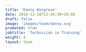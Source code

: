 ```yaml
---
title: 'Danny Wingrove'
date: 2018-12-20T13:44:30+10:00
draft: false
image: 'images/team/danny.svg'
promoted: true
jobtitle: 'Technician in Training'
weight: 4
layout: team
---
```


